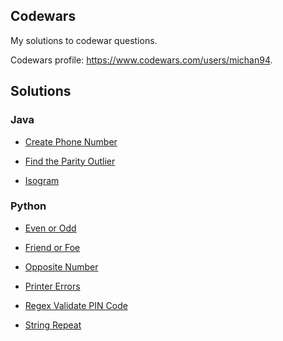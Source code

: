 ## Codewars
My solutions to codewar questions.

Codewars profile: https://www.codewars.com/users/michan94.

## Solutions

### Java
* [Create Phone Number](https://github.com/michan94/codewars/blob/master/Solutions/Java/createPhoneNumber.md)

* [Find the Parity Outlier](https://github.com/michan94/codewars/blob/master/Solutions/Java/findTheParityOutlier.md)

* [Isogram](https://github.com/michan94/codewars/blob/master/Solutions/Java/isogram.md)

### Python

* [Even or Odd](https://github.com/michan94/codewars/blob/master/Solutions/Python/EvenOrOdd.md)

* [Friend or Foe](https://github.com/michan94/codewars/blob/master/Solutions/Python/FriendOrFoe.md)

* [Opposite Number](https://github.com/michan94/codewars/blob/master/Solutions/Python/OppositeNumber.md)

* [Printer Errors](https://github.com/michan94/codewars/blob/master/Solutions/Python/PrinterErrors.md)

* [Regex Validate PIN Code](https://github.com/michan94/codewars/blob/master/Solutions/Python/regexValidatePINCode.md)

* [String Repeat](https://github.com/michan94/codewars/blob/master/Solutions/Python/stringRepeat.md)





